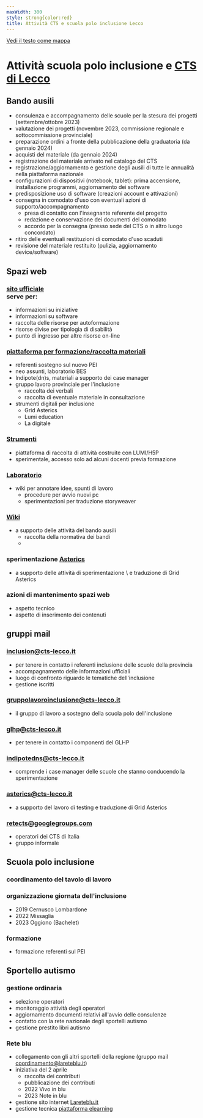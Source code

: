 ```yaml
---
maxWidth: 300
style: strong{color:red}
title: Attività CTS e scuola polo inclusione Lecco
---
```


[Vedi il testo come mappa](https://mymarkmap.netlify.app/#https://github.com/maupao/markmaptest/blob/main/cts.md)

# Attività scuola polo inclusione e [CTS di Lecco](https://www.cts-lecco.it)

## Bando ausili
  - consulenza e accompagnamento delle scuole per la stesura dei progetti (settembre/ottobre 2023)
  - valutazione dei progetti (novembre 2023, commissione regionale e sottocommissione provinciale)
  - preparazione ordini a fronte della pubblicazione della graduatoria (da gennaio 2024)
  - acquisti del materiale (da gennaio 2024)
  - registrazione del materiale arrivato nel catalogo del CTS
  - registrazione/aggiornamento e gestione degli ausili di tutte le annualità nella piattaforma nazionale
  - configurazioni di dispositivi (notebook, tablet): prima accensione, installazione programmi, aggiornamento dei software
  - predisposizione uso di software (creazioni account e attivazioni)
  - consegna in comodato d'uso con eventuali azioni di supporto/accompagnamento
    - presa di contatto con l'insegnante referente del progetto
    - redazione e conservazione dei documenti del comodato
    - accordo per la consegna (presso sede del CTS o in altro luogo concordato)
  - ritiro delle eventuali restituzioni di comodato d'uso scaduti
   - revisione del materiale restituito (pulizia, aggiornamento device/software)

## Spazi web<!--fold-->

### [sito ufficiale](https://www.cts-lecco.it) <br> serve per:<!--fold-->
  - informazioni su iniziative
  - informazioni su software
  - raccolta delle risorse per autoformazione
  - risorse divise per tipologia di disabilità
  - punto di ingresso per altre risorse on-line

### [piattaforma per formazione/raccolta materiali](https://www.cts-lecco.it/moodle/)<!--fold-->
  - referenti sostegno sul nuovo PEI
  - neo assunti, laboratorio BES
  - Indipote(dn)s, materiali a supporto dei case manager
  - gruppo lavoro provinciale per l'inclusione
    - raccolta dei verbali
    - raccolta di eventuale materiale in consultazione
  - strumenti digitali per inclusione
    - Grid Asterics
    - Lumi education
    - La digitale

### [Strumenti](https://www.cts-lecco.it/strumenti)<!--fold-->
  - piattaforma di raccolta di attività costruite con LUMI/H5P
  - sperimentale, accesso solo ad alcuni docenti previa formazione

### [Laboratorio](https://www.cts-lecco.it/laboratorio)<!--fold-->
  - wiki per annotare idee, spunti di lavoro
    - procedure per avvio nuovi pc
    - sperimentazioni per traduzione storyweaver

### [Wiki](https://www.cts-lecco.it/wiki)<!--fold-->
  - a supporto delle attività del bando ausili
    - raccolta della normativa dei bandi
    - 

### sperimentazione [Asterics](https://www.cts-lecco.it/asterics)<!--fold-->
  - a supporto delle attività di sperimentazione \\ e traduzione di Grid Asterics

### azioni di mantenimento spazi web<!--fold-->
  - aspetto tecnico
  - aspetto di inserimento dei contenuti

## gruppi mail<!--fold-->
### inclusion@cts-lecco.it
  - per tenere in contatto i referenti inclusione delle scuole della provincia
  - accompagnamento delle informazioni ufficiali
  - luogo di confronto riguardo le tematiche dell'inclusione
  - gestione iscritti
### gruppolavoroinclusione@cts-lecco.it
  - il gruppo di lavoro a sostegno della scuola polo dell'inclusione
### glhp@cts-lecco.it
  - per tenere in contatto i componenti del GLHP
### indipotedns@cts-lecco.it
  - comprende i case manager delle scuole che stanno conducendo la sperimentazione
### asterics@cts-lecco.it
  - a supporto del lavoro di testing e traduzione di Grid Asterics
### retects@googlegroups.com
  - operatori dei CTS di Italia
  - gruppo informale

## Scuola polo inclusione<!--fold-->
### coordinamento del tavolo di lavoro
### organizzazione giornata dell'inclusione
  - 2019 Cernusco Lombardone
  - 2022 Missaglia
  - 2023 Oggiono (Bachelet)
### formazione
  - formazione referenti sul PEI

## Sportello autismo<!--fold-->
### gestione ordinaria
  - selezione operatori
  - monitoraggio attività degli operatori
  - aggiornamento documenti relativi all'avvio delle consulenze
  - contatto con la rete nazionale degli sportelli autismo
  - gestione prestito libri autismo
### Rete blu
  - collegamento con gli altri sportelli della regione (gruppo mail coordinamento@lareteblu.it)
  - iniziativa del 2 aprile
    - raccolta dei contributi
    - pubblicazione dei contributi
    - 2022 Vivo in blu
    - 2023 Note in blu
  - gestione sito internet [Lareteblu.it](https://www.lareteblu.it/sito)
  - gestione tecnica [piattaforma elearning](https://moodle.lareteblu.it)

